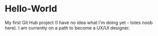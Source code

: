 # Hello-World
My first Git Hub project (I have no idea what I'm doing yet - totes noob here).
I am currently on a path to become a UX/UI designer.
